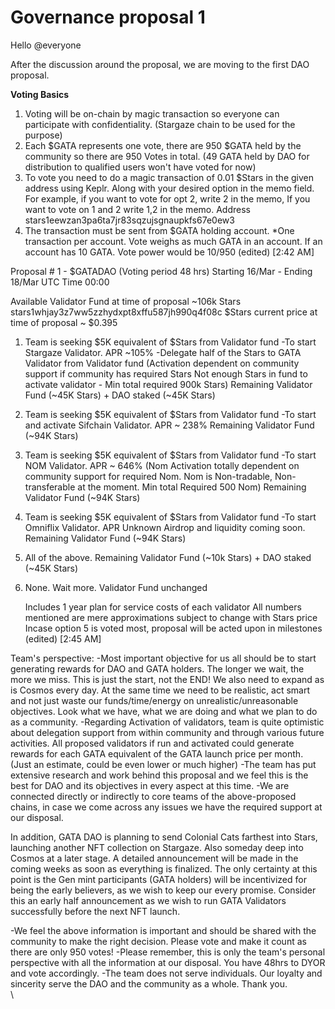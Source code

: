 # Governance proposal 1

Hello @everyone

After the discussion around the proposal, we are moving to the first DAO proposal.

**Voting Basics**

1. Voting will be on-chain by magic transaction so everyone can participate with confidentiality. (Stargaze chain to be used for the purpose)
2. Each $GATA represents one vote, there are 950 $GATA held by the community so there are 950 Votes in total. (49 GATA held by DAO for distribution to qualified users won't have voted for now)
3. To vote you need to do a magic transaction of 0.01 $Stars in the given address using Keplr. Along with your desired option in the memo field. For example, if you want to vote for opt 2, write 2 in the memo, If you want to vote on 1 and 2 write 1,2 in the memo. Address stars1eewzan3pa6ta7jr83sqzujsgnaupkfs67e0ew3
4. The transaction must be sent from $GATA holding account. \*One transaction per account. Vote weighs as much GATA in an account. If an account has 10 GATA. Vote power would be 10/950 (edited) \[2:42 AM]



Proposal # 1 - $GATADAO (Voting period 48 hrs) Starting 16/Mar - Ending 18/Mar UTC Time 00:00

Available Validator Fund at time of proposal \~106k Stars stars1whjay3z7ww5zzhydxpt8xffu587jh990q4f08c $Stars current price at time of proposal \~ $0.395

1. Team is seeking $5K equivalent of $Stars from Validator fund -To start Stargaze Validator. APR \~105% -Delegate half of the Stars to GATA Validator from Validator fund (Activation dependent on community support if community has required Stars Not enough Stars in fund to activate validator - Min total required 900k Stars) Remaining Validator Fund (\~45K Stars) + DAO staked (\~45K Stars)
2. Team is seeking $5K equivalent of $Stars from Validator fund -To start and activate Sifchain Validator. APR \~ 238% Remaining Validator Fund (\~94K Stars)
3. Team is seeking $5K equivalent of $Stars from Validator fund -To start NOM Validator. APR \~ 646% (Nom Activation totally dependent on community support for required Nom. Nom is Non-tradable, Non-transferable at the moment. Min total Required 500 Nom) Remaining Validator Fund (\~94K Stars)
4. Team is seeking $5K equivalent of $Stars from Validator fund -To start Omniflix Validator. APR Unknown Airdrop and liquidity coming soon. Remaining Validator Fund (\~94K Stars)
5. All of the above. Remaining Validator Fund (\~10k Stars) + DAO staked (\~45K Stars)
6.  None. Wait more. Validator Fund unchanged

    Includes 1 year plan for service costs of each validator All numbers mentioned are mere approximations subject to change with Stars price Incase option 5 is voted most, proposal will be acted upon in milestones (edited) \[2:45 AM]



Team's perspective: -Most important objective for us all should be to start generating rewards for DAO and GATA holders. The longer we wait, the more we miss. This is just the start, not the END! We also need to expand as is Cosmos every day. At the same time we need to be realistic, act smart and not just waste our funds/time/energy on unrealistic/unreasonable objectives. Look what we have, what we are doing and what we plan to do as a community. -Regarding Activation of validators, team is quite optimistic about delegation support from within community and through various future activities. All proposed validators if run and activated could generate rewards for each GATA equivalent of the GATA launch price per month. (Just an estimate, could be even lower or much higher) -The team has put extensive research and work behind this proposal and we feel this is the best for DAO and its objectives in every aspect at this time. -We are connected directly or indirectly to core teams of the above-proposed chains, in case we come across any issues we have the required support at our disposal.

In addition, GATA DAO is planning to send Colonial Cats farthest into Stars, launching another NFT collection on Stargaze. Also someday deep into Cosmos at a later stage. A detailed announcement will be made in the coming weeks as soon as everything is finalized. The only certainty at this point is the Gen mint participants (GATA holders) will be incentivized for being the early believers, as we wish to keep our every promise. Consider this an early half announcement as we wish to run GATA Validators successfully before the next NFT launch.&#x20;

\-We feel the above information is important and should be shared with the community to make the right decision. Please vote and make it count as there are only 950 votes! -Please remember, this is only the team's personal perspective with all the information at our disposal. You have 48hrs to DYOR and vote accordingly. -The team does not serve individuals. Our loyalty and sincerity serve the DAO and the community as a whole. Thank you.\
\
